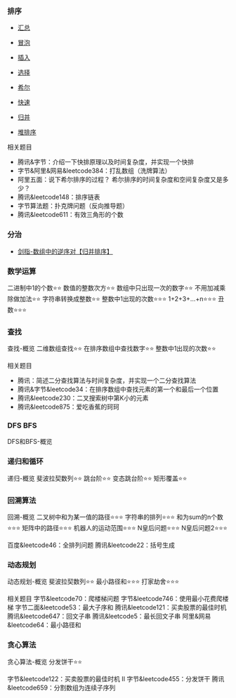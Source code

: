 ### 排序
- [汇总](/algorithm/排序/README.md)

- [冒泡](/algorithm/排序/冒泡排序.md)
- [插入](/algorithm/排序/插入排序.md)
- [选择](/algorithm/排序/选择排序.md)
- [希尔](/algorithm/排序/希尔排序.md)
- [快速](/algorithm/排序/快速排序.md)
- [归并](/algorithm/排序/归并排序.md)
- [堆排序](/algorithm/排序/堆排序.md)

相关题目
- 腾讯&字节：介绍一下快排原理以及时间复杂度，并实现一个快排
- 字节&阿里&网易&leetcode384：打乱数组（洗牌算法）
- 阿里五面：说下希尔排序的过程？ 希尔排序的时间复杂度和空间复杂度又是多少？
- 腾讯&leetcode148：排序链表
- 字节算法题：扑克牌问题（反向推导题）
- 腾讯&leetcode611：有效三角形的个数

### 分治
- [剑指-数组中的逆序对【归并排序】](/dataStructure/数组/剑指-数组中的逆序对.md)

### 数学运算

二进制中1的个数⭐⭐
数值的整数次方⭐⭐
数组中只出现一次的数字⭐⭐
不用加减乘除做加法⭐⭐
字符串转换成整数⭐⭐
整数中1出现的次数⭐⭐⭐
1+2+3+...+n⭐⭐⭐
丑数⭐⭐⭐

### 查找

查找-概览
二维数组查找⭐⭐
在排序数组中查找数字⭐⭐
整数中1出现的次数⭐⭐

相关题目
- 腾讯：简述二分查找算法与时间复杂度，并实现一个二分查找算法
- 腾讯&字节&leetcode34：在排序数组中查找元素的第一个和最后一个位置
- 腾讯&leetcode230：二叉搜索树中第K小的元素
- 腾讯&leetcode875：爱吃香蕉的珂珂

### DFS BFS

DFS和BFS-概览

### 递归和循环

递归-概览
斐波拉契数列⭐⭐
跳台阶⭐⭐
变态跳台阶⭐⭐
矩形覆盖⭐⭐

### 回溯算法

回溯-概览
二叉树中和为某一值的路径⭐⭐⭐
字符串的排列⭐⭐⭐
和为sum的n个数⭐⭐⭐
矩阵中的路径⭐⭐⭐
机器人的运动范围⭐⭐⭐
N皇后问题⭐⭐⭐
N皇后问题2⭐⭐⭐

百度&leetcode46：全排列问题
腾讯&leetcode22：括号生成

### 动态规划

动态规划-概览
斐波拉契数列⭐⭐
最小路径和⭐⭐⭐
打家劫舍⭐⭐⭐

相关题目
字节&leetcode70：爬楼梯问题
字节&leetcode746：使用最小花费爬楼梯
字节二面&leetcode53：最大子序和
腾讯&leetcode121：买卖股票的最佳时机
腾讯&leetcode647：回文子串
腾讯&leetcode5：最长回文子串
阿里&网易&leetcode64：最小路径和

### 贪心算法

贪心算法-概览
分发饼干⭐⭐

字节&leetcode122：买卖股票的最佳时机 II
字节&leetcode455：分发饼干
腾讯&leetcode659：分割数组为连续子序列